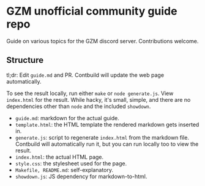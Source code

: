 # GZM unofficial community guide repo
Guide on various topics for the GZM discord server. Contributions welcome.

## Structure
tl;dr: Edit `guide.md` and PR. Contbuild will update the web page automatically.

To see the result locally, run either `make` or  `node generate.js`. View `index.html` for the result. While hacky, it's small, simple, and there are no dependencies other than `node` and the included `showdown`.

- `guide.md`: markdown for the actual guide.
- `template.html`: the HTML template the rendered markdown gets inserted in.
- `generate.js`: script to regenerate `index.html` from the markdown file. Contbuild will automatically run it, but you can run locally too to view the result.
- `index.html`: the actual HTML page.
- `style.css`: the stylesheet used for the page.
- `Makefile, README.md`: self-explanatory.
- `showdown.js`: JS dependency for markdown-to-html.
